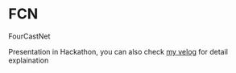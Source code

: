 # FCN
FourCastNet

Presentation in Hackathon, you can also check [my velog](https://velog.io/@yelim421/hackathonppt) for detail explaination 
